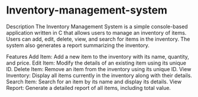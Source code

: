 # Inventory-management-system
Description
The Inventory Management System is a simple console-based application written in C that allows users to manage an inventory of items. Users can add, edit, delete, view, and search for items in the inventory. The system also generates a report summarizing the inventory.

Features
Add Item: Add a new item to the inventory with its name, quantity, and price.
Edit Item: Modify the details of an existing item using its unique ID.
Delete Item: Remove an item from the inventory using its unique ID.
View Inventory: Display all items currently in the inventory along with their details.
Search Item: Search for an item by its name and display its details.
View Report: Generate a detailed report of all items, including total value.
